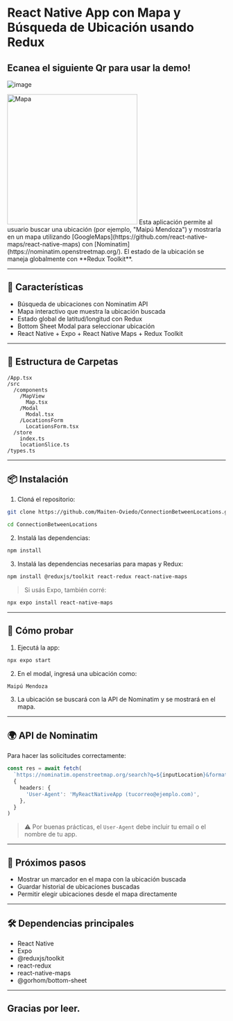 # React Native App con Mapa y Búsqueda de Ubicación usando Redux
 ## Ecanea el siguiente Qr para usar la demo!
 ![image](https://github.com/user-attachments/assets/82a6c0e5-252f-4b21-a25c-8ebfdc56bc26)
 
 <img src="https://github.com/user-attachments/assets/7a4e0b94-bcd2-49ea-bff8-794d3ae61747" alt="Mapa" width="300"/>
 Esta aplicación permite al usuario buscar una ubicación (por ejemplo, "Maipú Mendoza") y mostrarla en un mapa utilizando [GoogleMaps](https://github.com/react-native-maps/react-native-maps) con [Nominatim](https://nominatim.openstreetmap.org/). El estado de la ubicación se maneja globalmente con **Redux Toolkit**.
 
 ---
 
 ## 🚀 Características
 
 - Búsqueda de ubicaciones con Nominatim API
 - Mapa interactivo que muestra la ubicación buscada
 - Estado global de latitud/longitud con Redux
 - Bottom Sheet Modal para seleccionar ubicación
 - React Native + Expo + React Native Maps + Redux Toolkit
 
 ---
 
 ## 📁 Estructura de Carpetas
 
 ```
 /App.tsx
 /src
   /components
     /MapView
       Map.tsx
     /Modal
       Modal.tsx
     /LocationsForm
       LocationsForm.tsx
   /store
     index.ts
     locationSlice.ts
 /types.ts
 ```
 
 ---
 
 ## 📦 Instalación
 
 1. Cloná el repositorio:
 
 ```bash
 git clone https://github.com/Maiten-Oviedo/ConnectionBetweenLocations.git
 
 cd ConnectionBetweenLocations
 ```
 
 2. Instalá las dependencias:
 
 ```bash
 npm install
 ```
 
 3. Instalá las dependencias necesarias para mapas y Redux:
 
 ```bash
 npm install @reduxjs/toolkit react-redux react-native-maps
 ```
 
 > Si usás Expo, también corré:
 ```bash
 npx expo install react-native-maps
 ```
 
 ---
 
 ## 🧪 Cómo probar
 
 1. Ejecutá la app:
 
 ```bash
 npx expo start
 ```
 
 2. En el modal, ingresá una ubicación como:
 
 ```
 Maipú Mendoza
 ```
 
 3. La ubicación se buscará con la API de Nominatim y se mostrará en el mapa.
 
 ---
 
 ## 🌍 API de Nominatim
 
 Para hacer las solicitudes correctamente:
 
 ```ts
 const res = await fetch(
   `https://nominatim.openstreetmap.org/search?q=${inputLocation}&format=json`,
   {
     headers: {
       'User-Agent': 'MyReactNativeApp (tucorreo@ejemplo.com)',
     },
   }
 )
 ```
 
 > ⚠️ Por buenas prácticas, el `User-Agent` debe incluir tu email o el nombre de tu app.
 ---
 
 ## 🧠 Próximos pasos
 
 - Mostrar un marcador en el mapa con la ubicación buscada
 - Guardar historial de ubicaciones buscadas
 - Permitir elegir ubicaciones desde el mapa directamente
 
 ---
 
 ## 🛠 Dependencias principales
 
 - React Native
 - Expo
 - @reduxjs/toolkit
 - react-redux
 - react-native-maps
 - @gorhom/bottom-sheet
 
 ---
 
 ## Gracias por leer.
